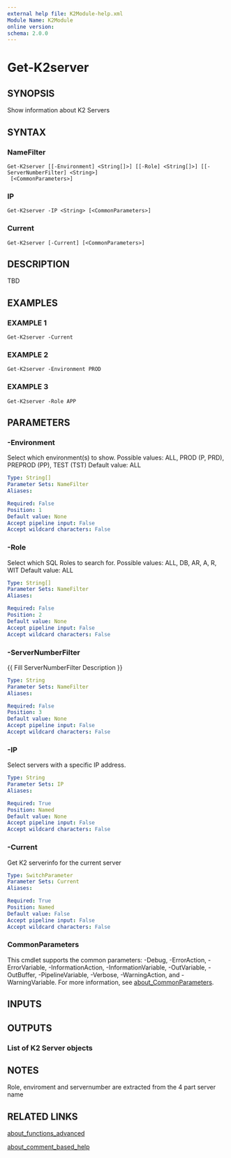 ```yaml
---
external help file: K2Module-help.xml
Module Name: K2Module
online version:
schema: 2.0.0
---
```


# Get-K2server

## SYNOPSIS
Show information about K2 Servers

## SYNTAX

### NameFilter
```
Get-K2server [[-Environment] <String[]>] [[-Role] <String[]>] [[-ServerNumberFilter] <String>]
 [<CommonParameters>]
```

### IP
```
Get-K2server -IP <String> [<CommonParameters>]
```

### Current
```
Get-K2server [-Current] [<CommonParameters>]
```

## DESCRIPTION
TBD

## EXAMPLES

### EXAMPLE 1
```
Get-K2server -Current
```

### EXAMPLE 2
```
Get-K2server -Environment PROD
```

### EXAMPLE 3
```
Get-K2server -Role APP
```

## PARAMETERS

### -Environment
Select which environment(s) to show.
Possible values: ALL, PROD (P, PRD), PREPROD (PP), TEST (TST)
Default value: ALL

```yaml
Type: String[]
Parameter Sets: NameFilter
Aliases:

Required: False
Position: 1
Default value: None
Accept pipeline input: False
Accept wildcard characters: False
```

### -Role
Select which SQL Roles to search for.
Possible values: ALL, DB, AR, A, R, WIT
Default value: ALL

```yaml
Type: String[]
Parameter Sets: NameFilter
Aliases:

Required: False
Position: 2
Default value: None
Accept pipeline input: False
Accept wildcard characters: False
```

### -ServerNumberFilter
{{ Fill ServerNumberFilter Description }}

```yaml
Type: String
Parameter Sets: NameFilter
Aliases:

Required: False
Position: 3
Default value: None
Accept pipeline input: False
Accept wildcard characters: False
```

### -IP
Select servers with a specific IP address.

```yaml
Type: String
Parameter Sets: IP
Aliases:

Required: True
Position: Named
Default value: None
Accept pipeline input: False
Accept wildcard characters: False
```

### -Current
Get K2 serverinfo for the current server

```yaml
Type: SwitchParameter
Parameter Sets: Current
Aliases:

Required: True
Position: Named
Default value: False
Accept pipeline input: False
Accept wildcard characters: False
```

### CommonParameters
This cmdlet supports the common parameters: -Debug, -ErrorAction, -ErrorVariable, -InformationAction, -InformationVariable, -OutVariable, -OutBuffer, -PipelineVariable, -Verbose, -WarningAction, and -WarningVariable. For more information, see [about_CommonParameters](http://go.microsoft.com/fwlink/?LinkID=113216).

## INPUTS

## OUTPUTS

### List of K2 Server objects
## NOTES
Role, enviroment and servernumber are extracted from the 4 part server name

## RELATED LINKS

[about_functions_advanced]()

[about_comment_based_help]()

